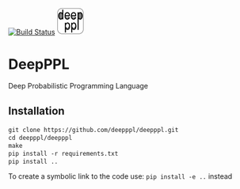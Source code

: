 [![Build Status](https://travis-ci.com/deepppl/deepppl.svg?branch=master)](https://travis-ci.com/deepppl/deepppl)
<img src="logo/logo.jpg" alt="logo" width="55px"/>

# DeepPPL
Deep Probabilistic Programming Language


## Installation
```
git clone https://github.com/deepppl/deepppl.git
cd deepppl/deepppl
make
pip install -r requirements.txt
pip install ..
```

To create a symbolic link to the code use: `pip install -e ..` instead
